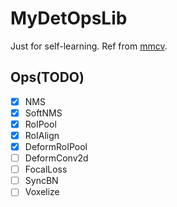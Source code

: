 # MyDetOpsLib
Just for self-learning.
Ref from [mmcv](https://github.com/open-mmlab/mmcv).

## Ops(TODO)

- [x] NMS
- [x] SoftNMS
- [x] RoIPool
- [x] RoIAlign
- [x] DeformRoIPool
- [ ] DeformConv2d
- [ ] FocalLoss
- [ ] SyncBN
- [ ] Voxelize
